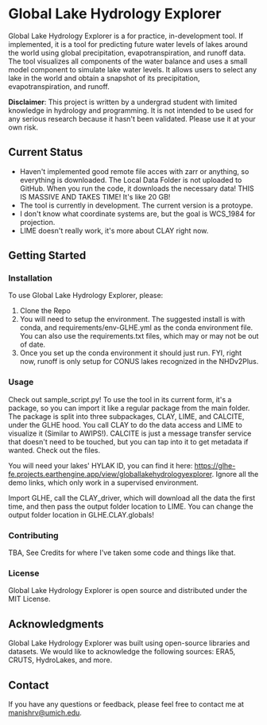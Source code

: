 # Global Lake Hydrology Explorer

Global Lake Hydrology Explorer is a for practice, in-development tool. If implemented, it
is a tool for predicting future water levels of lakes around the world using global
precipitation, evapotranspiration, and runoff data. The tool visualizes all components of the water balance and uses a
small model component to simulate lake water levels. It allows users to select any lake in the world and obtain a
snapshot of its precipitation, evapotranspiration, and runoff.

**Disclaimer**: This project is written by a undergrad student with limited knowledge in hydrology and programming.
It is not intended to be used for any serious research because it hasn't been validated. Please use it at your own risk.

## Current Status

- Haven't implemented good remote file acces with zarr or anything, so everything is downloaded. The Local Data Folder is not uploaded to GitHub. When you run the code, it downloads the necessary data! THIS IS MASSIVE AND TAKES TIME! It's like 20 GB!
- The tool is currently in development. The current version is a protoype.
- I don't know what coordinate systems are, but the goal is WCS_1984 for projection.
- LIME doesn't really work, it's more about CLAY right now.

## Getting Started

### Installation

To use Global Lake Hydrology Explorer, please:

1. Clone the Repo
2. You will need to setup the environment. The suggested install is with conda, and requirements/env-GLHE.yml as the conda environment file. You can also use the requirements.txt files, which may or may not be out of date.
3. Once you set up the conda
environment it should just run. FYI, right now, runoff is only setup for CONUS lakes recognized in the NHDv2Plus.

### Usage

Check out sample_script.py! To use the tool in its current form, it's a package, so you can import it like a regular package from the main folder. The package is split into three subpackages, CLAY, LIME, and CALCITE, under the GLHE hood. You call CLAY to do the data access and LIME to visualize it (Similar to AWIPS!). CALCITE is just a message transfer service that doesn't need to be touched, but you can tap into it to get metadata if wanted. Check out the files.

You will need your lakes' HYLAK ID, you can find it
here: https://glhe-fe.projects.earthengine.app/view/globallakehydrologyexplorer. Ignore all the demo links, which only work in a supervised environment. 

Import GLHE, call the CLAY_driver, which will download all the data the first time, and then pass the output folder location to LIME. You can change the output folder location in GLHE.CLAY.globals!

### Contributing

TBA, See Credits for where I've taken some code and things like that.

### License

Global Lake Hydrology Explorer is open source and distributed under the MIT License.

## Acknowledgments

Global Lake Hydrology Explorer was built using open-source libraries and datasets. We would like to acknowledge the
following sources: ERA5, CRUTS, HydroLakes, and more.

## Contact

If you have any questions or feedback, please feel free to contact me at manishrv@umich.edu.
